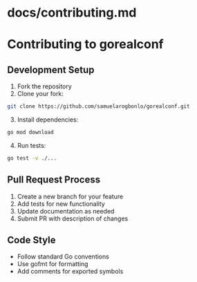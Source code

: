 

# docs/contributing.md
# Contributing to gorealconf

## Development Setup

1. Fork the repository
2. Clone your fork:
```bash
git clone https://github.com/samuelarogbonlo/gorealconf.git
```

3. Install dependencies:
```bash
go mod download
```

4. Run tests:
```bash
go test -v ./...
```

## Pull Request Process

1. Create a new branch for your feature
2. Add tests for new functionality
3. Update documentation as needed
4. Submit PR with description of changes

## Code Style

- Follow standard Go conventions
- Use gofmt for formatting
- Add comments for exported symbols
